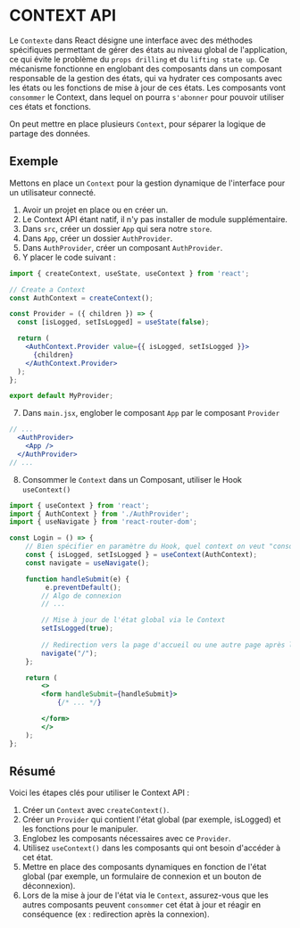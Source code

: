 # CONTEXT API

Le `Contexte` dans React désigne une interface avec des méthodes spécifiques permettant de gérer des états au niveau global de l'application, ce qui évite le problème du `props drilling` et du `lifting state up`. 
Ce mécanisme fonctionne en englobant des composants dans un composant responsable de la gestion des états, qui va hydrater ces composants avec les états ou les fonctions de mise à jour de ces états.
Les composants vont `consommer` le Context, dans lequel on pourra `s'abonner` pour pouvoir utiliser ces états et fonctions.

On peut mettre en place plusieurs `Context`, pour séparer la logique de partage des données.

## Exemple

Mettons en place un `Context` pour la gestion dynamique de l'interface pour un utilisateur connecté.

1. Avoir un projet en place ou en créer un.
2. Le Context API étant natif, il n'y pas installer de module supplémentaire.
3. Dans `src`, créer un dossier `App` qui sera notre `store`.
4. Dans `App`, créer un dossier `AuthProvider`.
5. Dans `AuthProvider`, créer un composant `AuthProvider`.
6. Y placer le code suivant :

```jsx
import { createContext, useState, useContext } from 'react';

// Create a Context
const AuthContext = createContext();

const Provider = ({ children }) => {
  const [isLogged, setIsLogged] = useState(false);

  return (
    <AuthContext.Provider value={{ isLogged, setIsLogged }}>
      {children}
    </AuthContext.Provider>
  );
};

export default MyProvider;
```

7. Dans `main.jsx`, englober le composant `App` par le composant `Provider`

```jsx
// ...
  <AuthProvider>
    <App />
  </AuthProvider>
// ...
```

8. Consommer le `Context` dans un Composant, utiliser le Hook `useContext()`

```jsx
import { useContext } from 'react';
import { AuthContext } from './AuthProvider';
import { useNavigate } from 'react-router-dom';

const Login = () => {
    // Bien spécifier en paramètre du Hook, quel context on veut "consommer"
    const { isLogged, setIsLogged } = useContext(AuthContext);
    const navigate = useNavigate();

    function handleSubmit(e) {
         e.preventDefault();
        // Algo de connexion
        // ...

        // Mise à jour de l'état global via le Context
        setIsLogged(true);
        
        // Redirection vers la page d'accueil ou une autre page après la connexion
        navigate("/"); 
    };

    return (
        <>
        <form handleSubmit={handleSubmit}>
            {/* ... */}

        </form>
        </>
    );
};

```

## Résumé

Voici les étapes clés pour utiliser le Context API  :

1. Créer un `Context` avec `createContext()`.
2. Créer un `Provider` qui contient l'état global (par exemple, isLogged) et les fonctions pour le manipuler.
3. Englobez les composants nécessaires avec ce `Provider`.
4. Utilisez `useContext()` dans les composants qui ont besoin d'accéder à cet état.
5. Mettre en place des composants dynamiques en fonction de l'état global (par exemple, un formulaire de connexion et un bouton de déconnexion).
6. Lors de la mise à jour de l'état via le `Context`, assurez-vous que les autres composants peuvent `consommer` cet état à jour et réagir en conséquence (ex : redirection après la connexion).
